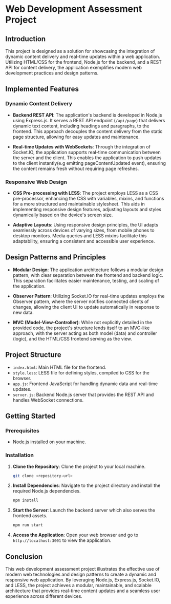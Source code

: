 
# Web Development Assessment Project

## Introduction

This project is designed as a solution for showcasing the integration of dynamic content delivery and real-time updates within a web application. Utilizing HTML/CSS for the frontend, Node.js for the backend, and a REST API for content delivery, the application exemplifies modern web development practices and design patterns.

## Implemented Features

### Dynamic Content Delivery

- **Backend REST API**: The application's backend is developed in Node.js using Express.js. It serves a REST API endpoint (`/api/page`) that delivers dynamic text content, including headings and paragraphs, to the frontend. This approach decouples the content delivery from the static page structure, allowing for easy updates and maintenance.

- **Real-time Updates with WebSockets**: Through the integration of Socket.IO, the application supports real-time communication between the server and the client. This enables the application to push updates to the client instantly(e.g emitting pageContentUpdated event), ensuring the content remains fresh without requiring page refreshes. 

### Responsive Web Design

- **CSS Pre-processing with LESS**: The project employs LESS as a CSS pre-processor, enhancing the CSS with variables, mixins, and functions for a more structured and maintainable stylesheet. This aids in implementing responsive design features, adjusting layouts and styles dynamically based on the device's screen size.

- **Adaptive Layouts**: Using responsive design principles, the UI adapts seamlessly across devices of varying sizes, from mobile phones to desktop monitors. Media queries and LESS mixins facilitate this adaptability, ensuring a consistent and accessible user experience.

## Design Patterns and Principles

- **Modular Design**: The application architecture follows a modular design pattern, with clear separation between the frontend and backend logic. This separation facilitates easier maintenance, testing, and scaling of the application.

- **Observer Pattern**: Utilizing Socket.IO for real-time updates employs the Observer pattern, where the server notifies connected clients of changes, allowing the client UI to update automatically in response to new data.

- **MVC (Model-View-Controller)**: While not explicitly detailed in the provided code, the project's structure lends itself to an MVC-like approach, with the server acting as both model (data) and controller (logic), and the HTML/CSS frontend serving as the view.

## Project Structure

- `index.html`: Main HTML file for the frontend.
- `style.less`: LESS file for defining styles, compiled to CSS for the browser.
- `app.js`: Frontend JavaScript for handling dynamic data and real-time updates.
- `server.js`: Backend Node.js server that provides the REST API and handles WebSocket connections.

## Getting Started

### Prerequisites

- Node.js installed on your machine.

### Installation

1. **Clone the Repository**: Clone the project to your local machine.

    ```bash
    git clone <repository-url>
    ```

2. **Install Dependencies**: Navigate to the project directory and install the required Node.js dependencies.

    ```bash
    npm install
    ```

3. **Start the Server**: Launch the backend server which also serves the frontend assets.

    ```bash
    npm run start
    ```

4. **Access the Application**: Open your web browser and go to `http://localhost:3001` to view the application.

## Conclusion

This web development assessment project illustrates the effective use of modern web technologies and design patterns to create a dynamic and responsive web application. By leveraging Node.js, Express.js, Socket.IO, and LESS, the project achieves a modular, maintainable, and scalable architecture that provides real-time content updates and a seamless user experience across different devices.
